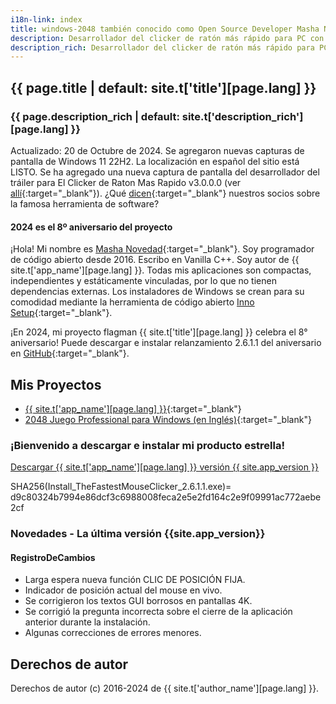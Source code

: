 ```yaml
---
i18n-link: index
title: windows-2048 también conocido como Open Source Developer Masha Novedad
description: Desarrollador del clicker de ratón más rápido para PC con Windows que alcanza los 100.000 clics por segundo
description_rich: Desarrollador del clicker de ratón más rápido para PC con Windows que alcanza los 100.000 clics por segundo
---
```


## {{ page.title | default: site.t['title'][page.lang] }}

### {{ page.description_rich | default: site.t['description_rich'][page.lang] }}

Actualizado: 20 de Octubre de 2024. Se agregaron nuevas capturas de pantalla de Windows 11 22H2. La localización en español del sitio está LISTO.
Se ha agregado una nueva captura de pantalla del desarrollador del tráiler para El Clicker de Raton Mas Rapido v3.0.0.0 (ver [allí](https://windows-2048.github.io/es/El-Clicker-de-Raton-Mas-Rapido-para-Windows/index.html#TheFastestMouseClickerQt){:target="_blank"}).
¿Qué [dicen](https://windows-2048.github.io/es/El-Clicker-de-Raton-Mas-Rapido-para-Windows/index.html#Partners){:target="_blank"} nuestros socios sobre la famosa herramienta de software?

#### 2024 es el 8º aniversario del proyecto

¡Hola! Mi nombre es [Masha Novedad](https://windows-2048.github.io/resume/){:target="_blank"}. Soy programador de código abierto desde 2016.
Escribo en Vanilla C++.
Soy autor de {{ site.t['app_name'][page.lang] }}.
Todas mis aplicaciones son compactas, independientes y estáticamente vinculadas, por lo que no tienen dependencias externas.
Los instaladores de Windows se crean para su comodidad mediante la herramienta de código abierto [Inno Setup](https://jrsoftware.org/isinfo.php){:target="_blank"}.

¡En 2024, mi proyecto flagman {{ site.t['title'][page.lang] }} celebra el 8° aniversario! Puede descargar e instalar
relanzamiento 2.6.1.1 del aniversario
en [GitHub](https://github.com/windows-2048/The-Fastest-Mouse-Clicker-for-Windows/releases/tag/v2.6.1.1){:target="_blank"}.

## Mis Proyectos

* [{{ site.t['app_name'][page.lang] }}](https://windows-2048.github.io/es/El-Clicker-de-Raton-Mas-Rapido-para-Windows/){:target="_blank"}
* [2048 Juego Professional para Windows (en Inglés)](https://github.com/windows-2048/2048-Game-Professional-for-Windows){:target="_blank"}

### ¡Bienvenido a descargar e instalar mi producto estrella!

<a href="{{ site.download_link_main }}" class="btn btn--stripe">Descargar {{ site.t['app_name'][page.lang] }} versión {{ site.app_version }}</a>

SHA256(Install_TheFastestMouseClicker_2.6.1.1.exe)= d9c80324b7994e86dcf3c6988008feca2e5e2fd164c2e9f09991ac772aebe2cf

<a name="ChangeLog"></a>
### Novedades - La última versión&nbsp;{{site.app_version}}

#### RegistroDeCambios

* Larga espera nueva función CLIC DE POSICIÓN FIJA.
* Indicador de posición actual del mouse en vivo.
* Se corrigieron los textos GUI borrosos en pantallas 4K.
* Se corrigió la pregunta incorrecta sobre el cierre de la aplicación anterior durante la instalación.
* Algunas correcciones de errores menores.

## Derechos de autor

Derechos de autor (c) 2016-2024 de {{ site.t['author_name'][page.lang] }}.
